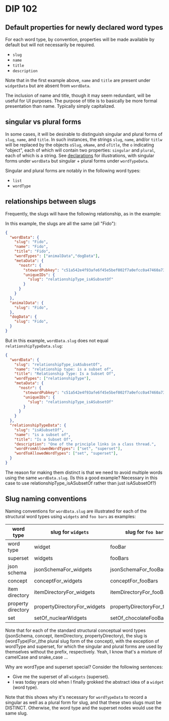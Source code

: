DIP 102
=====
Default properties for newly declared word types
-----

For each word type, by convention, properties will be made available by default but will not necessarily be required.
- `slug`
- `name`
- `title`
- `description`

Note that in the first example above, `name` and `title` are present under `widgetData` but are absent from `wordData`.

The inclusion of name and title, though it may seem redundant, will be useful for UI purposes. The purpose of title is to basically be more formal presentation than name. Typically simply capitalized.

## singular vs plural forms

In some cases, it will be desirable to distinguish singular and plural forms of `slug`, `name`, and `title`. In such instances, the strings `slug`, `name`, and/or `titlw` will be replaced by the objects `oSlug`, `oName`, and `oTitle`, the `o` indicating "object", each of which will contain two properties: `singular` and `plural`, each of which is a string. See [declarations](declarations) for illustrations, with singular forms under `wordData` but singular + plural forms under `wordTypeData`.

Singular and plural forms are notably in the following word types:
- `list`
- `wordType`

## relationships between slugs

Frequently, the slugs will have the following relationship, as in the example:

In this example, the slugs are all the same (all "Fido"):

```json
{
  "wordData": {
    "slug": "Fido",
    "name": "Fido",
    "title": "Fido",
    "wordTypes": ["animalData","dogData"],
    "metaData": {
      "nostr": {
        "stewardPubkey": "c51a542e4f93afe6f45e5bef002f7a0efcc0a47460a736654c0bee5402c482fa",
        "uniqueIDs": {
          "slug": "relationshipType_isASubsetOf"
        }
      }
    }
  },
  "animalData": {
    "slug": "Fido",
  },
  "dogData": {
    "slug": "Fido",
  }
}
```

But in this example, `wordData.slug` does not equal `relationshipTypeData.slug`:

```json
{
  "wordData": {
    "slug": "relationshipType_isASubsetOf",
    "name": "relationship type: is a subset of",
    "title": "Relationship Type: Is a Subset Of",
    "wordTypes": ["relationshipType"],
    "metaData": {
      "nostr": {
        "stewardPubkey": "c51a542e4f93afe6f45e5bef002f7a0efcc0a47460a736654c0bee5402c482fa",
        "uniqueIDs": {
          "slug": "relationshipType_isASubsetOf"
        }
      }
    }
  },
  "relationshipTypeData": {
    "slug": "isASubsetOf",
    "name": "is a subset of",
    "title": "Is a Subset Of",
    "description": "One of the principle links in a class thread.",
    "wordFromAllowedWordTypes": ["set", "superset"],
    "wordToAllowedWordTypes": ["set", "superset"],
  }
}
```

The reason for making them distinct is that we need to avoid multiple words using the same `wordData.slug`. (Is this a good example? Necessary in this case to use relationshipType_isASubsetOf rather than just isASubsetOf?)

## Slug naming conventions

Naming conventions for `wordData.slug` are illustrated for each of the structural word types using `widgets` and `foo bars` as examples:

| word type | slug for `widgets` | slug for `foo bars` |
| ----- | ----- | ----- |
| word type | widget | fooBar |
| superset | widgets | fooBars |
| json schema | jsonSchemaFor_widgets | jsonSchemaFor_fooBars |
| concept | conceptFor_widgets | conceptFor_fooBars |
| item directory |itemDirectoryFor_widgets | itemDirectoryFor_fooBars |
| property directory | propertyDirectoryFor_widgets | propertyDirectoryFor_fooBars |
| set | setOf_nuclearWidgets | setOf_chocolateFooBars |

Note that for each of the standard structural conceptual word types (jsonSchema, concept, itemDirectory, propertyDirectory), the slug is (wordType)For_(the plural slug form of the concept), with the exception of wordType and superset, for which the singular and plural forms are used by themselves without the prefix, respectively. Yeah, I know that's a mixture of camelCase and snake_case ...

Why are wordType and superset special? Consider the following sentences:
- Give me the superset of all `widgets` (superset).
- I was today years old when I finally grokked the abstract idea of a `widget` (word type).

Note that this shows why it's necessary for `wordTypeData` to record a singular as well as a plural form for slug, and that these stwo slugs must be DISTINCT. Otherwise, the word type and the superset nodes would use the same slug.
